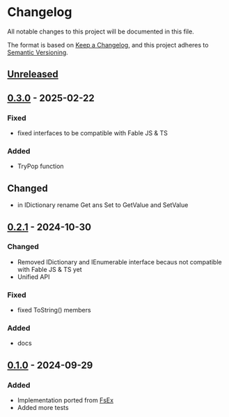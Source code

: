 # Changelog

All notable changes to this project will be documented in this file.

The format is based on [Keep a Changelog](https://keepachangelog.com/en/1.0.0/),
and this project adheres to [Semantic Versioning](https://semver.org/spec/v2.0.0.html).

## [Unreleased]

## [0.3.0] - 2025-02-22
### Fixed
- fixed interfaces to be compatible with Fable JS & TS
### Added
- TryPop function
## Changed
- in IDictionary rename Get ans Set to GetValue and SetValue

## [0.2.1] - 2024-10-30
### Changed
- Removed IDictionary and IEnumerable interface becaus not compatible with Fable JS & TS yet
- Unified API
### Fixed
- fixed ToString() members
### Added
- docs

## [0.1.0] - 2024-09-29
### Added
- Implementation ported from [FsEx](https://github.com/goswinr/FsEx)
- Added more tests


[Unreleased]: https://github.com/goswinr/Dicts/compare/0.3.0...HEAD
[0.3.0]: https://github.com/goswinr/Dicts/compare/0.2.1...0.3.0
[0.2.1]: https://github.com/goswinr/Dicts/compare/0.1.0...0.2.1
[0.1.0]: https://github.com/goswinr/Dicts/releases/tag/0.1.0

<!--
use to get tag dates:
git log --tags --simplify-by-decoration --pretty="format:%ci %d"
-->

